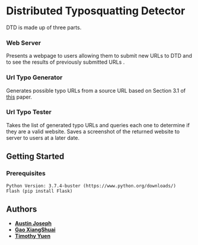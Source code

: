 
# Distributed Typosquatting Detector

DTD is made up of three parts.

### Web Server 
Presents a webpage to users allowing them to submit new URLs to DTD and to see the results of previously submitted URLs .

### Url Typo Generator
Generates possible typo URLs from a source URL based on Section 3.1 of [this](https://www.usenix.org/legacy/event/sruti06/tech/full_papers/wang/wang.pdf) paper.

### Url Typo Tester
Takes the list of generated typo URLs and queries each one to determine if they are a valid website. Saves a screenshot of the returned website to server to users at a later date.

## Getting Started

### Prerequisites
```
Python Version: 3.7.4-buster (https://www.python.org/downloads/)
Flash (pip install Flask)
```

## Authors

* **[Austin Joseph](https://github.com/austinobejo)**
* **[Gao XiangShuai](https://github.com/GAO23)**
* **[Timothy Yuen](https://github.com/austinobejo)**

